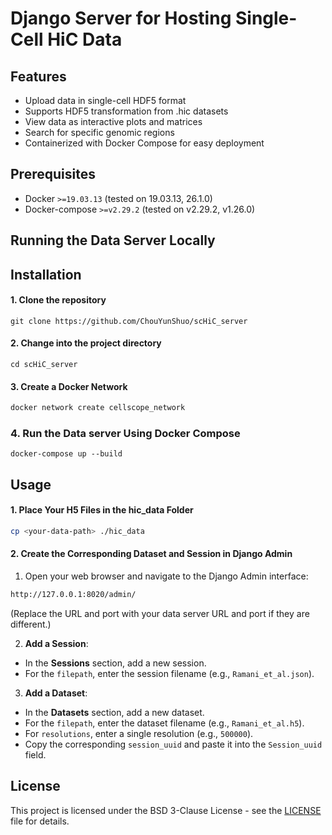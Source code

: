 # Django Server for Hosting Single-Cell HiC Data

## Features

- Upload data in single-cell HDF5 format
- Supports HDF5 transformation from .hic datasets
- View data as interactive plots and matrices
- Search for specific genomic regions
- Containerized with Docker Compose for easy deployment

## Prerequisites
- Docker `>=19.03.13` (tested on 19.03.13, 26.1.0)
- Docker-compose `>=v2.29.2` (tested on v2.29.2, v1.26.0)

## Running the Data Server Locally

## Installation

#### 1. Clone the repository

```
git clone https://github.com/ChouYunShuo/scHiC_server
```


#### 2. Change into the project directory

```
cd scHiC_server
```

#### 3. Create a Docker Network

```bash
docker network create cellscope_network

```

### 4. Run the Data server Using Docker Compose
```
docker-compose up --build 
```

## Usage

#### 1. Place Your H5 Files in the hic_data Folder

```bash
cp <your-data-path> ./hic_data
```
 
#### 2. Create the Corresponding Dataset and Session in Django Admin
1. Open your web browser and navigate to the Django Admin interface:
```bash
http://127.0.0.1:8020/admin/
```
(Replace the URL and port with your data server URL and port if they are different.)

2. **Add a Session**:
- In the **Sessions** section, add a new session.
- For the `filepath`, enter the session filename (e.g., `Ramani_et_al.json`).

3. **Add a Dataset**:
- In the **Datasets** section, add a new dataset.
- For the `filepath`, enter the dataset filename (e.g., `Ramani_et_al.h5`).
- For `resolutions`, enter a single resolution (e.g., `500000`).
- Copy the corresponding `session_uuid` and paste it into the `Session_uuid` field.

## License

This project is licensed under the BSD 3-Clause License - see the [LICENSE](/LICENSE) file for details.
